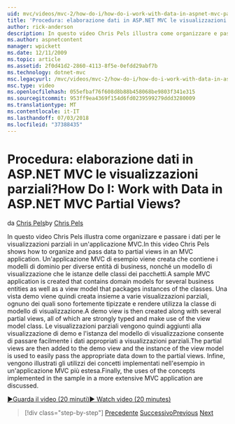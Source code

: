 ```yaml
---
uid: mvc/videos/mvc-2/how-do-i/how-do-i-work-with-data-in-aspnet-mvc-partial-views
title: 'Procedura: elaborazione dati in ASP.NET MVC le visualizzazioni parziali? | Microsoft Docs'
author: rick-anderson
description: In questo video Chris Pels illustra come organizzare e passare i dati per le visualizzazioni parziali in un'applicazione MVC. Viene creata un'applicazione MVC di esempio che contiene il dominio...
ms.author: aspnetcontent
manager: wpickett
ms.date: 12/11/2009
ms.topic: article
ms.assetid: 2f0d41d2-2860-4113-8f5e-0efdd29abf7b
ms.technology: dotnet-mvc
msc.legacyurl: /mvc/videos/mvc-2/how-do-i/how-do-i-work-with-data-in-aspnet-mvc-partial-views
msc.type: video
ms.openlocfilehash: 055efbaf76f608d8b88b458068be9803f341e315
ms.sourcegitcommit: 953ff9ea4369f154d6fd0239599279ddd3280009
ms.translationtype: MT
ms.contentlocale: it-IT
ms.lasthandoff: 07/03/2018
ms.locfileid: "37388435"
---
```

<a name="how-do-i-work-with-data-in-aspnet-mvc-partial-views"></a><span data-ttu-id="93c1c-105">Procedura: elaborazione dati in ASP.NET MVC le visualizzazioni parziali?</span><span class="sxs-lookup"><span data-stu-id="93c1c-105">How Do I: Work with Data in ASP.NET MVC Partial Views?</span></span>
====================
<span data-ttu-id="93c1c-106">da [Chris Pels](https://twitter.com/chrispels)</span><span class="sxs-lookup"><span data-stu-id="93c1c-106">by [Chris Pels](https://twitter.com/chrispels)</span></span>

<span data-ttu-id="93c1c-107">In questo video Chris Pels illustra come organizzare e passare i dati per le visualizzazioni parziali in un'applicazione MVC.</span><span class="sxs-lookup"><span data-stu-id="93c1c-107">In this video Chris Pels shows how to organize and pass data to partial views in an MVC application.</span></span> <span data-ttu-id="93c1c-108">Un'applicazione MVC di esempio viene creata che contiene i modelli di dominio per diverse entità di business, nonché un modello di visualizzazione che le istanze delle classi dei pacchetti.</span><span class="sxs-lookup"><span data-stu-id="93c1c-108">A sample MVC application is created that contains domain models for several business entities as well as a view model that packages instances of the classes.</span></span> <span data-ttu-id="93c1c-109">Una vista demo viene quindi creata insieme a varie visualizzazioni parziali, ognuno dei quali sono fortemente tipizzate e rendere utilizza la classe di modello di visualizzazione.</span><span class="sxs-lookup"><span data-stu-id="93c1c-109">A demo view is then created along with several partial views, all of which are strongly typed and make use of the view model class.</span></span> <span data-ttu-id="93c1c-110">Le visualizzazioni parziali vengono quindi aggiunti alla visualizzazione di demo e l'istanza del modello di visualizzazione consente di passare facilmente i dati appropriati a visualizzazioni parziali.</span><span class="sxs-lookup"><span data-stu-id="93c1c-110">The partial views are then added to the demo view and the instance of the view model is used to easily pass the appropriate data down to the partial views.</span></span> <span data-ttu-id="93c1c-111">Infine, vengono illustrati gli utilizzi dei concetti implementati nell'esempio in un'applicazione MVC più estesa.</span><span class="sxs-lookup"><span data-stu-id="93c1c-111">Finally, the uses of the concepts implemented in the sample in a more extensive MVC application are discussed.</span></span>

[<span data-ttu-id="93c1c-112">&#9654;Guarda il video (20 minuti)</span><span class="sxs-lookup"><span data-stu-id="93c1c-112">&#9654; Watch video (20 minutes)</span></span>](https://channel9.msdn.com/Blogs/ASP-NET-Site-Videos/how-do-i-work-with-data-in-aspnet-mvc-partial-views)

> [!div class="step-by-step"]
> <span data-ttu-id="93c1c-113">[Precedente](how-do-i-return-json-formatted-data-for-an-ajax-call-in-an-aspnet-mvc-web-application.md)
> [Successivo](how-do-i-implement-view-models-to-manage-data-for-aspnet-mvc-views.md)</span><span class="sxs-lookup"><span data-stu-id="93c1c-113">[Previous](how-do-i-return-json-formatted-data-for-an-ajax-call-in-an-aspnet-mvc-web-application.md)
[Next](how-do-i-implement-view-models-to-manage-data-for-aspnet-mvc-views.md)</span></span>
